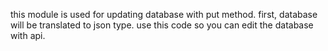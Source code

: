 this module is used for updating database with put method.
first, database will be translated to json type.
use this code so you can edit the database with api.
